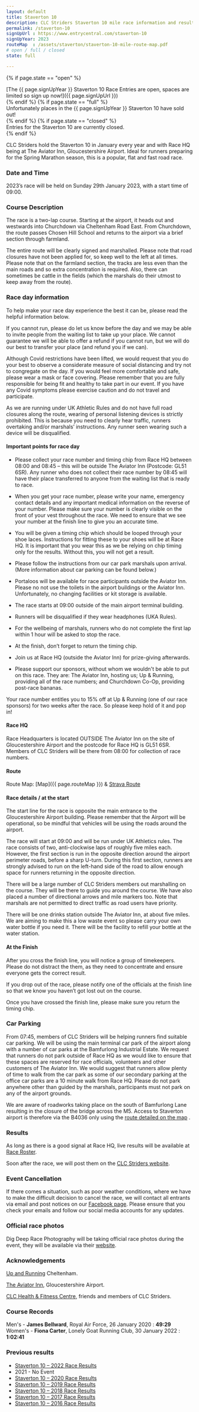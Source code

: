 ```yaml
---
layout: default
title: Staverton 10
description: CLC Striders Staverton 10 mile race information and results page
permalink: /staverton-10
signUpUrl : https://www.entrycentral.com/staverton-10
signUpYear: 2023
routeMap  : /assets/staverton/staverton-10-mile-route-map.pdf 
# open / full / closed
state: full

---
```


 {% if page.state == "open" %}
<div class="alert alert-success" role="alert">
[The {{ page.signUpYear }} Staverton 10 Race Entries are open, spaces are limited so sign up now!]({{ page.signUpUrl }})
</div>
{% endif %}
 {% if page.state == "full" %}
<div class="alert alert-warning" role="alert">
Unfortunately places in the {{ page.signUpYear }} Staverton 10 have sold out!
</div>
{% endif %}
 {% if page.state == "closed" %}
<div class="alert alert-danger" role="alert">
Entries for the Staverton 10 are currently closed.
</div>
{% endif %}

CLC Striders hold the Staverton 10 in January every year and with Race HQ being at The Aviator Inn, Gloucestershire Airport. Ideal for runners preparing for the Spring Marathon season, this is a popular, flat and fast road race. 

### Date and Time

2023’s race will be held on Sunday 29th January 2023, with a start time of 09:00.

### Course Description

The race is a two-lap course. Starting at the airport, it heads out and westwards into Churchdown via Cheltenham Road East. From Churchdown, the route passes Chosen Hill School and returns to the airport via a brief section through farmland.
 
The entire route will be clearly signed and marshalled. Please note that road closures have not been applied for, so keep well to the left at all times. Please note that on the farmland section, the tracks are less even than the main roads and so extra concentration is required. Also, there can sometimes be cattle in the fields (which the marshals do their utmost to keep away from the route).

### Race day information

To help make your race day experience the best it can be, please read the helpful information below. 
 
If you cannot run, please do let us know before the day and we may be able to invite people from the waiting list to take up your place. We cannot guarantee we will be able to offer a refund if you cannot run, but we will do our best to transfer your place (and refund you if we can). 

Although Covid restrictions have been lifted, we would request that you do your best to observe a considerate measure of social distancing and try not to congregate on the day.  If you would feel more comfortable and safe, please wear a mask or face covering.  Please remember that you are fully responsible for being fit and healthy to take part in our event. If you have any Covid symptoms please exercise caution and do not travel and participate. 

As we are running under UK Athletic Rules and do not have full road closures along the route, wearing of personal listening devices is strictly prohibited. This is because you need to clearly hear traffic, runners overtaking and/or marshals’ instructions. Any runner seen wearing such a device will be disqualified. 

#### Important points for race day
 
* Please collect your race number and timing chip from Race HQ between 08:00 and 08:45 – this will be outside The Aviator Inn (Postcode: GL51 6SR). Any runner who does not collect their race number by 08:45 will have their place transferred to anyone from the waiting list that is ready to race. 
 
* When you get your race number, please write your name, emergency contact details and any important medical information on the reverse of your number. Please make sure your number is clearly visible on the front of your vest throughout the race. We need to ensure that we see your number at the finish line to give you an accurate time. 
 
* You will be given a timing chip which should be looped through your shoe laces. Instructions for fitting these to your shoes will be at Race HQ. It is important that you wear this as we be relying on chip timing only for the results. Without this, you will not get a result. 
 
* Please follow the instructions from our car park marshals upon arrival. (More information about car parking can be found below.)
 
* Portaloos will be available for race participants outside the Aviator Inn. Please no not use the toilets in the airport buildings or the Aviator Inn. Unfortunately, no changing facilities or kit storage is available.
 
* The race starts at 09:00 outside of the main airport terminal building. 
 
* Runners will be disqualified if they wear headphones (UKA Rules). 

* For the wellbeing of marshals, runners who do not complete the first lap within 1 hour will be asked to stop the race.
 
* At the finish, don’t forget to return the timing chip. 
 
* Join us at Race HQ (outside the Aviator Inn) for prize-giving afterwards. 
 
* Please support our sponsors, without whom we wouldn't be able to put on this race. They are: The Aviator Inn, hosting us; Up & Running, providing all of the race numbers; and Churchdown Co-Op, providing post-race bananas. 
 
Your race number entitles you to 15% off at Up & Running (one of our race sponsors) for two weeks after the race. So please keep hold of it and pop in!

#### Race HQ

Race Headquarters is located OUTSIDE The Aviator Inn on the site of Gloucestershire Airport and the postcode for Race HQ is GL51 6SR. Members of CLC Striders will be there from 08:00 for collection of race numbers. 

#### Route

Route Map: [Map]({{ page.routeMap }}) & [Strava Route](https://www.strava.com/routes/7184956)

#### Race details / at the start

The start line for the race is opposite the main entrance to the Gloucestershire Airport building. Please remember that the Airport will be operational, so be mindful that vehicles will be using the roads around the airport. 
 
The race will start at 09:00 and will be run under UK Athletics rules. The race consists of two, anti-clockwise laps of roughly five miles each. However, the first section is run in the opposite direction around the airport perimeter roads, before a sharp U-turn. During this first section, runners are strongly advised to run on the left-hand side of the road to allow enough space for runners returning in the opposite direction. 
 
There will be a large number of CLC Striders members out marshalling on the course. They will be there to guide you around the course. We have also placed a number of directional arrows and mile markers too. Note that marshals are not permitted to direct traffic as road users have priority. 
 
There will be one drinks station outside The Aviator Inn, at about five miles. We are aiming to make this a low waste event so please carry your own water bottle if you need it. There will be the facility to refill your bottle at the water station.
 
#### At the Finish

After you cross the finish line, you will notice a group of timekeepers. Please do not distract the them, as they need to concentrate and ensure everyone gets the correct result. 
 
If you drop out of the race, please notify one of the officials at the finish line so that we know you haven’t got lost out on the course. 
 
Once you have crossed the finish line, please make sure you return the timing chip. 
 
### Car Parking

From 07:45, members of CLC Striders will be helping runners find suitable car parking. We will be using the main terminal car park of the airport along with a number of car parks at the Bamfurlong Industrial Estate. We request that runners do not park outside of Race HQ as we would like to ensure that these spaces are reserved for race officials, volunteers and other customers of The Aviator Inn. We would suggest that runners allow plenty of time to walk from the car park as some of our secondary parking at the office car parks are a 10 minute walk from Race HQ. Please do not park anywhere other than guided by the marshals, participants must not park on any of the airport grounds.

We are aware of roadworks taking place on the south of Bamfurlong Lane resulting in the closure of the bridge across the M5. Access to Staverton airport is therefore via the B4036 only using the [route detailed on the map](/images/2023/01/2023-01-07-Staverton-10-access.jpeg "route detailed on the map") .

### Results

As long as there is a good signal at Race HQ, live results will be available at [Race Roster](https://results.raceroster.com/results/ag7ub3ad9mx7r4ch).

Soon after the race, we will post them on the [CLC Striders website](https://clcstriders-runningclub.co.uk).

### Event Cancellation

If there comes a situation, such as poor weather conditions, where we have to make the difficult decision to cancel the race, we will contact all entrants via email and post notices on our [Facebook page](https://www.facebook.com/CLCStriders/). Please ensure that you check your emails and follow our social media accounts for any updates. 

### Official race photos

Dig Deep Race Photography will be taking official race photos during the event, they will be available via their [website](https://linktr.ee/digdeepracephotography).

### Acknowledgements

[Up and Running](https://www.upandrunning.co.uk/) Cheltenham.

[The Aviator Inn](https://www.theaviatorglos.co.uk/), Gloucestershire Airport.

[CLC Health & Fitness Centre](https://fitness.cheltladiescollege.org/),  friends and members of CLC Striders.

### Course Records

Men's - **James Bellward**, Royal Air Force, 26 January 2020 : **49:29**  
Women's - **Fiona Carter**, Lonely Goat Running Club, 30 January 2022 : **1:02:41**

### Previous results

- [Staverton 10 – 2022 Race Results](/assets/staverton/staverton-10-mile-results-2022.pdf)
- 2021 - No Event
- [Staverton 10 – 2020 Race Results](/assets/staverton/staverton-10-mile-results-2020.pdf)
- [Staverton 10 – 2019 Race Results](/assets/staverton/staverton-10-mile-results-2019.pdf)
- [Staverton 10 – 2018 Race Results](/assets/staverton/staverton-10-mile-results-2018.pdf)
- [Staverton 10 – 2017 Race Results](/assets/staverton/staverton-10-mile-results-2017.pdf)
- [Staverton 10 – 2016 Race Results](/assets/staverton/staverton-10-mile-results-2016.pdf)
